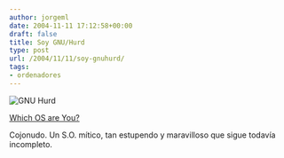 ```yaml
---
author: jorgeml
date: 2004-11-11 17:12:58+00:00
draft: false
title: Soy GNU/Hurd
type: post
url: /2004/11/11/soy-gnuhurd/
tags:
- ordenadores
---
```


![GNU Hurd](http://www.bbspot.com/Images/News_Features/2003/01/os_quiz/gnu_hurd.jpg)

[Which OS are You?](http://bbspot.com/News/2003/01/os_quiz.php)

Cojonudo. Un S.O. mítico, tan estupendo y maravilloso que sigue todavía incompleto.
